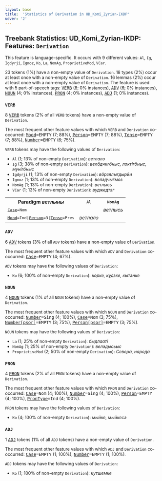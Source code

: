 ```yaml
---
layout: base
title:  'Statistics of Derivation in UD_Komi_Zyrian-IKDP'
udver: '2'
---
```


## Treebank Statistics: UD_Komi_Zyrian-IKDP: Features: `Derivation`

This feature is language-specific.
It occurs with 9 different values: `Al`, `Ig`, `Igdyrji`, `Igmoz`, `Ko`, `La`, `NomAg`, `ProprietiveMod`, `VCar`.

23 tokens (1%) have a non-empty value of `Derivation`.
18 types (2%) occur at least once with a non-empty value of `Derivation`.
16 lemmas (2%) occur at least once with a non-empty value of `Derivation`.
The feature is used with 5 part-of-speech tags: <tt><a href="kpv_ikdp-pos-VERB.html">VERB</a></tt> (8; 0% instances), <tt><a href="kpv_ikdp-pos-ADV.html">ADV</a></tt> (6; 0% instances), <tt><a href="kpv_ikdp-pos-NOUN.html">NOUN</a></tt> (4; 0% instances), <tt><a href="kpv_ikdp-pos-PRON.html">PRON</a></tt> (4; 0% instances), <tt><a href="kpv_ikdp-pos-ADJ.html">ADJ</a></tt> (1; 0% instances).

### `VERB`

8 <tt><a href="kpv_ikdp-pos-VERB.html">VERB</a></tt> tokens (2% of all `VERB` tokens) have a non-empty value of `Derivation`.

The most frequent other feature values with which `VERB` and `Derivation` co-occurred: <tt><a href="kpv_ikdp-feat-Mood.html">Mood</a></tt><tt>=EMPTY</tt> (7; 88%), <tt><a href="kpv_ikdp-feat-Person.html">Person</a></tt><tt>=EMPTY</tt> (7; 88%), <tt><a href="kpv_ikdp-feat-Tense.html">Tense</a></tt><tt>=EMPTY</tt> (7; 88%), <tt><a href="kpv_ikdp-feat-Number.html">Number</a></tt><tt>=EMPTY</tt> (6; 75%).

`VERB` tokens may have the following values of `Derivation`:

* `Al` (1; 13% of non-empty `Derivation`): <em>ветлалэ</em>
* `Ig` (3; 38% of non-empty `Derivation`): <em>велӧдчигӧныс, локтігӧныс, мунігӧныс</em>
* `Igdyrji` (1; 13% of non-empty `Derivation`): <em>вӧрзялыгдырйи</em>
* `Igmoz` (1; 13% of non-empty `Derivation`): <em>велэдчыгмоз</em>
* `NomAg` (1; 13% of non-empty `Derivation`): <em>ветлысь</em>
* `VCar` (1; 13% of non-empty `Derivation`): <em>вуджедтэг</em>

<table>
  <tr><th>Paradigm <i>ветлыны</i></th><th><tt>Al</tt></th><th><tt>NomAg</tt></th></tr>
  <tr><td><tt><tt><a href="kpv_ikdp-feat-Case.html">Case</a></tt><tt>=Nom</tt></tt></td><td></td><td><em>ветлысь</em></td></tr>
  <tr><td><tt><tt><a href="kpv_ikdp-feat-Mood.html">Mood</a></tt><tt>=Ind</tt>|<tt><a href="kpv_ikdp-feat-Person.html">Person</a></tt><tt>=3</tt>|<tt><a href="kpv_ikdp-feat-Tense.html">Tense</a></tt><tt>=Pres</tt></tt></td><td><em>ветлалэ</em></td><td></td></tr>
</table>

### `ADV`

6 <tt><a href="kpv_ikdp-pos-ADV.html">ADV</a></tt> tokens (3% of all `ADV` tokens) have a non-empty value of `Derivation`.

The most frequent other feature values with which `ADV` and `Derivation` co-occurred: <tt><a href="kpv_ikdp-feat-Case.html">Case</a></tt><tt>=EMPTY</tt> (4; 67%).

`ADV` tokens may have the following values of `Derivation`:

* `Ko` (6; 100% of non-empty `Derivation`): <em>корке, кудзке, кытэнке</em>

### `NOUN`

4 <tt><a href="kpv_ikdp-pos-NOUN.html">NOUN</a></tt> tokens (1% of all `NOUN` tokens) have a non-empty value of `Derivation`.

The most frequent other feature values with which `NOUN` and `Derivation` co-occurred: <tt><a href="kpv_ikdp-feat-Number.html">Number</a></tt><tt>=Sing</tt> (4; 100%), <tt><a href="kpv_ikdp-feat-Case.html">Case</a></tt><tt>=Nom</tt> (3; 75%), <tt><a href="kpv_ikdp-feat-Number-psor.html">Number[psor]</a></tt><tt>=EMPTY</tt> (3; 75%), <tt><a href="kpv_ikdp-feat-Person-psor.html">Person[psor]</a></tt><tt>=EMPTY</tt> (3; 75%).

`NOUN` tokens may have the following values of `Derivation`:

* `La` (1; 25% of non-empty `Derivation`): <em>быдлааті</em>
* `NomAg` (1; 25% of non-empty `Derivation`): <em>велэдысьыс</em>
* `ProprietiveMod` (2; 50% of non-empty `Derivation`): <em>Севера, народа</em>

### `PRON`

4 <tt><a href="kpv_ikdp-pos-PRON.html">PRON</a></tt> tokens (2% of all `PRON` tokens) have a non-empty value of `Derivation`.

The most frequent other feature values with which `PRON` and `Derivation` co-occurred: <tt><a href="kpv_ikdp-feat-Case.html">Case</a></tt><tt>=Nom</tt> (4; 100%), <tt><a href="kpv_ikdp-feat-Number.html">Number</a></tt><tt>=Sing</tt> (4; 100%), <tt><a href="kpv_ikdp-feat-Person.html">Person</a></tt><tt>=EMPTY</tt> (4; 100%), <tt><a href="kpv_ikdp-feat-PronType.html">PronType</a></tt><tt>=Ind</tt> (4; 100%).

`PRON` tokens may have the following values of `Derivation`:

* `Ko` (4; 100% of non-empty `Derivation`): <em>мыйке, мыйкесэ</em>

### `ADJ`

1 <tt><a href="kpv_ikdp-pos-ADJ.html">ADJ</a></tt> tokens (1% of all `ADJ` tokens) have a non-empty value of `Derivation`.

The most frequent other feature values with which `ADJ` and `Derivation` co-occurred: <tt><a href="kpv_ikdp-feat-Case.html">Case</a></tt><tt>=EMPTY</tt> (1; 100%), <tt><a href="kpv_ikdp-feat-Number.html">Number</a></tt><tt>=EMPTY</tt> (1; 100%).

`ADJ` tokens may have the following values of `Derivation`:

* `Ko` (1; 100% of non-empty `Derivation`): <em>кутшемке</em>

